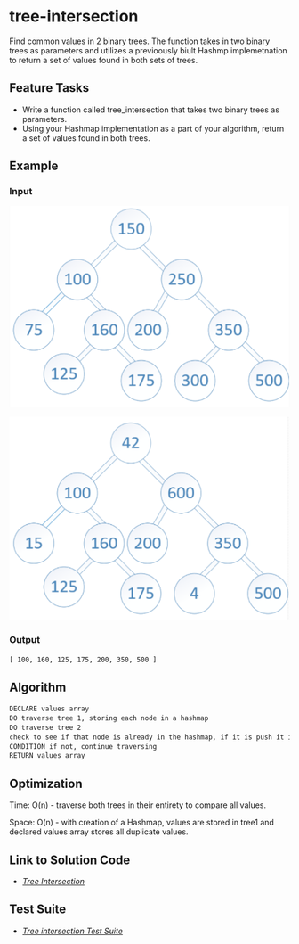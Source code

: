 # tree-intersection

Find common values in 2 binary trees. The function takes in two binary trees as parameters and utilizes a previoously biult Hashmp implemetnation to return a set of values found in both sets of trees.

## Feature Tasks

- Write a function called tree_intersection that takes two binary trees as parameters.
- Using your Hashmap implementation as a part of your algorithm, return a set of values found in both trees.

## Example

### Input

![input 1](./img/input1.png)

![input 2](./img/input2.png)

### Output

`[ 100, 160, 125, 175, 200, 350, 500 ]`

## Algorithm

```md
DECLARE values array
DO traverse tree 1, storing each node in a hashmap
DO traverse tree 2
check to see if that node is already in the hashmap, if it is push it into values array
CONDITION if not, continue traversing
RETURN values array
```

## Optimization

Time: O(n) - traverse both trees in their entirety to compare all values.

Space: O(n) - with creation of a Hashmap, values are stored in tree1 and declared values array stores all duplicate values.

## Link to Solution Code

- _[Tree Intersection](./tree-intersection.js)_

## Test Suite

- _[Tree intersection Test Suite](./__tests__/tree-intersection.test.js)_
